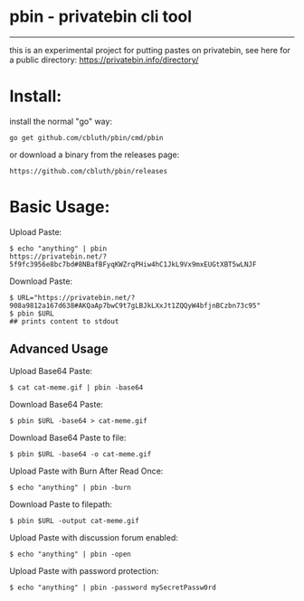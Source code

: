 # pbin - privatebin cli tool
---

this is an experimental project for putting pastes on privatebin, see here for a public directory: https://privatebin.info/directory/


# Install:
install the normal "go" way:
```
go get github.com/cbluth/pbin/cmd/pbin
```
or download a binary from the releases page:
```
https://github.com/cbluth/pbin/releases
```

# Basic Usage:

Upload Paste:
```
$ echo "anything" | pbin
https://privatebin.net/?5f9fc3956e8bc7bd#8NBafBFyqKWZrqPHiw4hC1JkL9Vx9mxEUGtXBT5wLNJF
```

Download Paste:
```
$ URL="https://privatebin.net/?908a9812a167d638#AKQaAp7bwC9t7gLBJkLXxJt1ZQQyW4bfjnBCzbn73c95"
$ pbin $URL
## prints content to stdout
```

## Advanced Usage

Upload Base64 Paste:
```
$ cat cat-meme.gif | pbin -base64
```

Download Base64 Paste:
```
$ pbin $URL -base64 > cat-meme.gif
```

Download Base64 Paste to file:
```
$ pbin $URL -base64 -o cat-meme.gif
```

Upload Paste with Burn After Read Once:
```
$ echo "anything" | pbin -burn
```

Download Paste to filepath:
```
$ pbin $URL -output cat-meme.gif
```

Upload Paste with discussion forum enabled:
```
$ echo "anything" | pbin -open
```

Upload Paste with password protection:
```
$ echo "anything" | pbin -password mySecretPassw0rd
```
